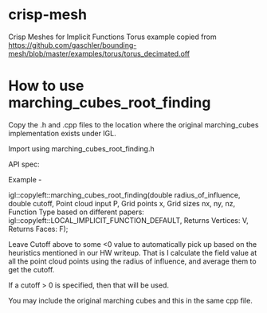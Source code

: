 # crisp-mesh	
Crisp Meshes for Implicit Functions
Torus example copied from https://github.com/gaschler/bounding-mesh/blob/master/examples/torus/torus_decimated.off 

# How to use marching_cubes_root_finding

Copy the .h and .cpp files to the location where the original marching_cubes implementation exists under IGL.

Import using marching_cubes_root_finding.h

API spec:

Example -

igl::copyleft::marching_cubes_root_finding(double radius_of_influence, double cutoff, Point cloud input P, Grid points x, Grid sizes nx, ny, nz, Function Type based on different papers: igl::copyleft::LOCAL_IMPLICIT_FUNCTION_DEFAULT, Returns Vertices: V, Returns Faces: F);


Leave Cutoff above to some <0 value to automatically pick up based on the heuristics mentioned in our HW writeup. That is I calculate the field value at all the point cloud points using the radius of influence, and average them to get the cutoff.

If a cutoff > 0 is specified, then that will be used.

You may include the original marching cubes and this in the same cpp file.


